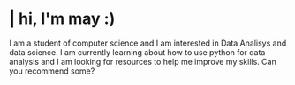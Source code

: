 # | hi, I'm may :) 
I am a student of computer science and I am interested in Data Analisys and data science. I am currently learning about how to use python for data analysis and I am looking for resources to help me improve my skills. Can you recommend some? 




